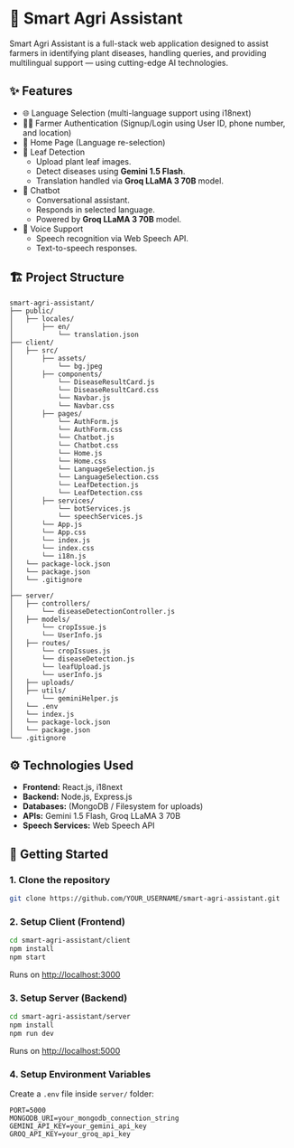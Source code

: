 # 🌾 Smart Agri Assistant

Smart Agri Assistant is a full-stack web application designed to assist farmers in identifying plant diseases, handling queries, and providing multilingual support — using cutting-edge AI technologies.

## ✨ Features

- 🌐 Language Selection (multi-language support using i18next)
- 🧑‍🌾 Farmer Authentication (Signup/Login using User ID, phone number, and location)
- 🏡 Home Page (Language re-selection)
- 🌱 Leaf Detection
  - Upload plant leaf images.
  - Detect diseases using **Gemini 1.5 Flash**.
  - Translation handled via **Groq LLaMA 3 70B** model.
- 🤖 Chatbot
  - Conversational assistant.
  - Responds in selected language.
  - Powered by **Groq LLaMA 3 70B** model.
- 🎤 Voice Support
  - Speech recognition via Web Speech API.
  - Text-to-speech responses.

## 🏗️ Project Structure

```
smart-agri-assistant/
├── public/
│   ├── locales/
│       ├── en/
│       	└── translation.json
├── client/                  
│   ├── src/
│       ├── assets/
│       	└── bg.jpeg
│       ├── components/
│       	└── DiseaseResultCard.js
│       	└── DiseaseResultCard.css
│       	└── Navbar.js
│       	└── Navbar.css
│       ├── pages/
│       	└── AuthForm.js
│       	└── AuthForm.css
│       	└── Chatbot.js
│       	└── Chatbot.css
│       	└── Home.js
│       	└── Home.css
│       	└── LanguageSelection.js
│       	└── LanguageSelection.css
│       	└── LeafDetection.js
│       	└── LeafDetection.css
│       ├── services/
│       	└── botServices.js
│       	└── speechServices.js
│       └── App.js
│       └── App.css
│       └── index.js
│       └── index.css
│       └── i18n.js
│   └── package-lock.json
│   └── package.json
│   └── .gitignore
│
├── server/
│   ├── controllers/
│       └── diseaseDetectionController.js
│   ├── models/
│       └── cropIssue.js
│       └── UserInfo.js
│   ├── routes/
│       └── cropIssues.js
│       └── diseaseDetection.js
│       └── leafUpload.js
│       └── userInfo.js         
│   ├── uploads/
│   ├── utils/
│       └── geminiHelper.js       
│   └── .env                 
│   └── index.js
│   └── package-lock.json
│   └── package.json  
└── .gitignore                       
```

## ⚙️ Technologies Used

- **Frontend:** React.js, i18next
- **Backend:** Node.js, Express.js
- **Databases:** (MongoDB / Filesystem for uploads)
- **APIs:** Gemini 1.5 Flash, Groq LLaMA 3 70B
- **Speech Services:** Web Speech API

## 🚀 Getting Started

### 1. Clone the repository

```bash
git clone https://github.com/YOUR_USERNAME/smart-agri-assistant.git
```

### 2. Setup Client (Frontend)

```bash
cd smart-agri-assistant/client
npm install
npm start
```

Runs on [http://localhost:3000](http://localhost:3000)

### 3. Setup Server (Backend)

```bash
cd smart-agri-assistant/server
npm install
npm run dev
```

Runs on [http://localhost:5000](http://localhost:5000)

### 4. Setup Environment Variables

Create a `.env` file inside `server/` folder:

```env
PORT=5000
MONGODB_URI=your_mongodb_connection_string
GEMINI_API_KEY=your_gemini_api_key
GROQ_API_KEY=your_groq_api_key
```
